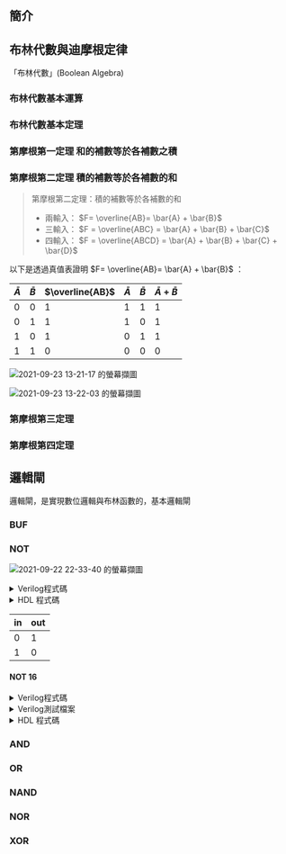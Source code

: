 ## 簡介
## 布林代數與迪摩根定律
「布林代數」(Boolean Algebra)

### 布林代數基本運算
### 布林代數基本定理
### 第摩根第一定理 和的補數等於各補數之積
### 第摩根第二定理 積的補數等於各補數的和

> 第摩根第二定理：積的補數等於各補數的和
>
> - 兩輸入： $`F= \overline{AB}= \bar{A} + \bar{B}`$  
> - 三輸入： $`F = \overline{ABC} = \bar{A} + \bar{B} + \bar{C}`$
> - 四輸入： $`F = \overline{ABCD} = \bar{A} + \bar{B} + \bar{C} + \bar{D}`$

以下是透過真值表證明 $`F= \overline{AB}= \bar{A} + \bar{B}`$ ：

| $`\bar{A}`$ | $`\bar{B}`$ | $`\overline{AB}`$ | $`\bar{A}`$ | $`\bar{B}`$ | $`\bar{A} + \bar{B}`$ |
| --------- | --------- | --------------- | --------- | --------- | ------------------- |
| 0         | 0         | 1               | 1         | 1         | 1                   |
| 0         | 1         | 1               | 1         | 0         | 1                   |
| 1         | 0         | 1               | 0         | 1         | 1                   |
| 1         | 1         | 0               | 0         | 0         | 0                   |

![2021-09-23 13-21-17 的螢幕擷圖](https://i.imgur.com/wco4VbT.png)

![2021-09-23 13-22-03 的螢幕擷圖](https://i.imgur.com/XRri26m.png)

### 第摩根第三定理
### 第摩根第四定理
## 邏輯閘
邏輯閘，是實現數位邏輯與布林函數的，基本邏輯閘

### BUF

### NOT
![2021-09-22 22-33-40 的螢幕擷圖](https://i.imgur.com/c4b25gu.png)

<details>
<summary>Verilog程式碼</summary>

```verilog
module nand_and (in, out);
  input in;
  output out;

  assign out = ~in;

endmodule // nand_and

```
</details>

<details>
<summary>HDL 程式碼</summary>

```hdl
// This file is part of www.nand2tetris.org
// and the book "The Elements of Computing Systems"
// by Nisan and Schocken, MIT Press.
// File name: projects/01/Not.hdl

/**
 * Not gate:
 * out = not in
 */

CHIP Not {
    IN in;
    OUT out;

    PARTS:
    // Put your code here:
    Not(in=in, out=out);
}
```
</details>

| in  | out |
| --- | --- |
| 0   | 1   |
| 1   | 0   |

#### NOT 16
<details>
<summary>Verilog程式碼</summary>

```verilog
module nand_and (a, b, out);
  input [0:15] a, b;
  output [0:15] out;
  wire [0:15] nand1_out, nand2_out, nand3_out;

  assign nand1_out = ~(a & b);
  assign nand2_out = ~(nand1_out & a);
  assign nand3_out = ~(nand1_out & b);
  assign out = ~(nand2_out & nand3_out);

endmodule // nand_and
```
</details>

<details>
<summary>Verilog測試檔案</summary>

```verilog
```
</details>

<details>
<summary>HDL 程式碼</summary>

```hdl
// This file is part of www.nand2tetris.org
// and the book "The Elements of Computing Systems"
// by Nisan and Schocken, MIT Press.
// File name: projects/01/Not16.hdl

/**
 * 16-bit Not:
 * for i=0..15: out[i] = not in[i]
 */

CHIP Not16 {
    IN in[16];
    OUT out[16];

    PARTS:
    // Put your code here:
}
```
</details>

### AND
### OR
### NAND
### NOR
### XOR
